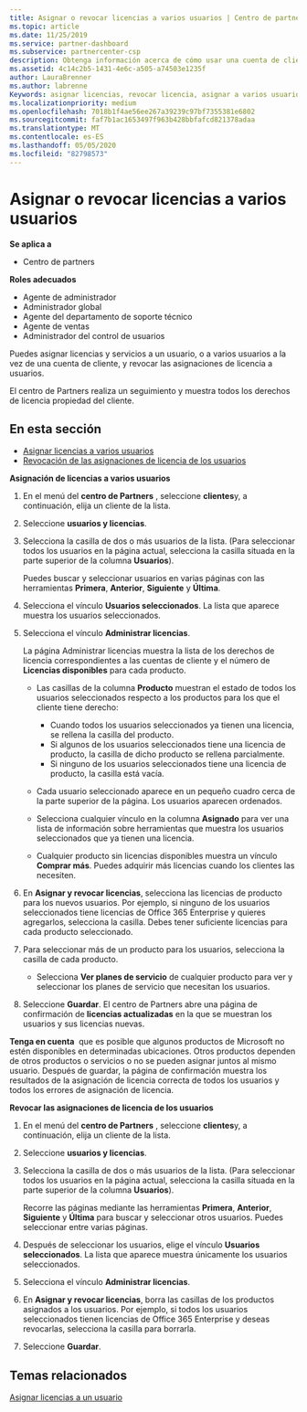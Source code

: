 ```yaml
---
title: Asignar o revocar licencias a varios usuarios | Centro de partners
ms.topic: article
ms.date: 11/25/2019
ms.service: partner-dashboard
ms.subservice: partnercenter-csp
description: Obtenga información acerca de cómo usar una cuenta de cliente para asignar o revocar licencias y servicios a un usuario o a varios usuarios a la vez.
ms.assetid: 4c14c2b5-1431-4e6c-a505-a74503e1235f
author: LauraBrenner
ms.author: labrenne
Keywords: asignar licencias, revocar licencia, asignar a varios usuarios,
ms.localizationpriority: medium
ms.openlocfilehash: 7018b1f4ae56ee267a39239c97bf7355381e6802
ms.sourcegitcommit: faf7b1ac1653497f963b428bbfafcd821378adaa
ms.translationtype: MT
ms.contentlocale: es-ES
ms.lasthandoff: 05/05/2020
ms.locfileid: "82798573"
---
```

# <a name="assign-or-revoke-licenses-to-multiple-users"></a>Asignar o revocar licencias a varios usuarios

**Se aplica a**

- Centro de partners

**Roles adecuados**

- Agente de administrador
- Administrador global
- Agente del departamento de soporte técnico
- Agente de ventas
- Administrador del control de usuarios

Puedes asignar licencias y servicios a un usuario, o a varios usuarios a la vez de una cuenta de cliente, y revocar las asignaciones de licencia a usuarios.

El centro de Partners realiza un seguimiento y muestra todos los derechos de licencia propiedad del cliente.

## <a name="in-this-section"></a>En esta sección


- [Asignar licencias a varios usuarios](#assign-licenses-to-groups)
- [Revocación de las asignaciones de licencia de los usuarios](#revoking-licenses)

<a href="" id="assign-licenses-to-groups"></a>
**Asignación de licencias a varios usuarios**

1. En el menú del **centro de Partners** , seleccione **clientes**y, a continuación, elija un cliente de la lista.

2. Seleccione **usuarios y licencias**.

3. Selecciona la casilla de dos o más usuarios de la lista. (Para seleccionar todos los usuarios en la página actual, selecciona la casilla situada en la parte superior de la columna **Usuarios**).

    Puedes buscar y seleccionar usuarios en varias páginas con las herramientas **Primera**, **Anterior**, **Siguiente** y **Última**.

4. Selecciona el vínculo **Usuarios seleccionados**. La lista que aparece muestra los usuarios seleccionados.

5. Selecciona el vínculo **Administrar licencias**.

    La página Administrar licencias muestra la lista de los derechos de licencia correspondientes a las cuentas de cliente y el número de **Licencias disponibles** para cada producto.

    -   Las casillas de la columna **Producto** muestran el estado de todos los usuarios seleccionados respecto a los productos para los que el cliente tiene derecho:

        -   Cuando todos los usuarios seleccionados ya tienen una licencia, se rellena la casilla del producto.
        -   Si algunos de los usuarios seleccionados tiene una licencia de producto, la casilla de dicho producto se rellena parcialmente.
        -   Si ninguno de los usuarios seleccionados tiene una licencia de producto, la casilla está vacía.
    -   Cada usuario seleccionado aparece en un pequeño cuadro cerca de la parte superior de la página. Los usuarios aparecen ordenados.

    -   Selecciona cualquier vínculo en la columna **Asignado** para ver una lista de información sobre herramientas que muestra los usuarios seleccionados que ya tienen una licencia.

    -   Cualquier producto sin licencias disponibles muestra un vínculo **Comprar más**. Puedes adquirir más licencias cuando los clientes las necesiten.

6.  En **Asignar y revocar licencias**, selecciona las licencias de producto para los nuevos usuarios. Por ejemplo, si ninguno de los usuarios seleccionados tiene licencias de Office 365 Enterprise y quieres agregarlos, selecciona la casilla. Debes tener suficiente licencias para cada producto seleccionado.

7. Para seleccionar más de un producto para los usuarios, selecciona la casilla de cada producto.
    -   Selecciona **Ver planes de servicio** de cualquier producto para ver y seleccionar los planes de servicio que necesitan los usuarios.

8. Seleccione **Guardar**. El centro de Partners abre una página de confirmación de **licencias actualizadas** en la que se muestran los usuarios y sus licencias nuevas.

**Tenga en cuenta**  que es posible que algunos productos de Microsoft no estén disponibles en determinadas ubicaciones. Otros productos dependen de otros productos o servicios o no se pueden asignar juntos al mismo usuario. Después de guardar, la página de confirmación muestra los resultados de la asignación de licencia correcta de todos los usuarios y todos los errores de asignación de licencia.


<a href="" id="revoking-licenses"></a>
**Revocar las asignaciones de licencia de los usuarios**

1. En el menú del **centro de Partners** , seleccione **clientes**y, a continuación, elija un cliente de la lista.

2. Seleccione **usuarios y licencias**.

3. Selecciona la casilla de dos o más usuarios de la lista. (Para seleccionar todos los usuarios en la página actual, selecciona la casilla situada en la parte superior de la columna **Usuarios**).

    Recorre las páginas mediante las herramientas **Primera**, **Anterior**, **Siguiente** y **Última** para buscar y seleccionar otros usuarios. Puedes seleccionar entre varias páginas.

4. Después de seleccionar los usuarios, elige el vínculo **Usuarios seleccionados**. La lista que aparece muestra únicamente los usuarios seleccionados.

5. Selecciona el vínculo **Administrar licencias**.

6. En **Asignar y revocar licencias**, borra las casillas de los productos asignados a los usuarios. Por ejemplo, si todos los usuarios seleccionados tienen licencias de Office 365 Enterprise y deseas revocarlas, selecciona la casilla para borrarla.

7. Seleccione **Guardar**.

## <a name="related-topics"></a>Temas relacionados

[Asignar licencias a un usuario](assign-licenses-to-users.md)